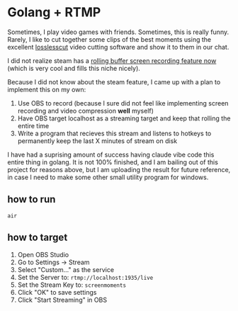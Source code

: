 # Golang + RTMP

Sometimes, I play video games with friends. Sometimes, this is really funny. Rarely, I like to cut together some clips of the best moments using the excellent [losslesscut](https://mifi.no/losslesscut/) video cutting software and show it to them in our chat.

I did not realize steam has a [rolling buffer screen recording feature now](https://help.steampowered.com/en/faqs/view/23B7-49AD-4A28-9590) (which is very cool and fills this niche nicely). 

Because I did not know about the steam feature, I came up with a plan to implement this on my own:

1. Use OBS to record (because I sure did not feel like implementing screen recording and video compression **well** myself)
2. Have OBS target localhost as a streaming target and keep that rolling the entire time
3. Write a program that recieves this stream and listens to hotkeys to permanently keep the last X minutes of stream on disk

I have had a suprising amount of success having claude vibe code this entire thing in golang. It is not 100% finished, and I am bailing out of this project for reasons above, but I am uploading the result for future reference, in case I need to make some other small utility program for windows.


## how to run 

`air`

## how to target

1. Open OBS Studio
2. Go to Settings -> Stream
3. Select "Custom..." as the service
4. Set the Server to: `rtmp://localhost:1935/live`
5. Set the Stream Key to: `screenmoments`
6. Click "OK" to save settings
7. Click "Start Streaming" in OBS
